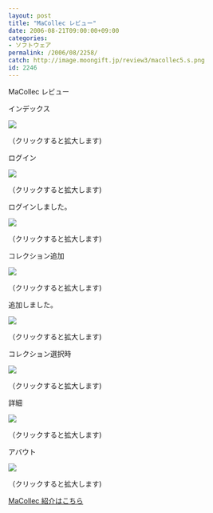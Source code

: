 ```yaml
---
layout: post
title: "MaCollec レビュー"
date: 2006-08-21T09:00:00+09:00
categories:
- ソフトウェア
permalink: /2006/08/2258/
catch: http://image.moongift.jp/review3/macollec5.s.png
id: 2246
---
```

MaCollec レビュー  
<!--more-->

インデックス

  

[![](http://image.moongift.jp/review3/macollec1.s.png)](http://image.moongift.jp/review3/macollec1.png)  
  
（クリックすると拡大します)

  

ログイン

  

[![](http://image.moongift.jp/review3/macollec2.s.png)](http://image.moongift.jp/review3/macollec2.png)  
  
（クリックすると拡大します)

  

ログインしました。

  

[![](http://image.moongift.jp/review3/macollec3.s.png)](http://image.moongift.jp/review3/macollec3.png)  
  
（クリックすると拡大します)

  

コレクション追加

  

[![](http://image.moongift.jp/review3/macollec4.s.png)](http://image.moongift.jp/review3/macollec4.png)  
  
（クリックすると拡大します)

  

追加しました。

  

[![](http://image.moongift.jp/review3/macollec5.s.png)](http://image.moongift.jp/review3/macollec5.png)  
  
（クリックすると拡大します)

  

コレクション選択時

  

[![](http://image.moongift.jp/review3/macollec6.s.png)](http://image.moongift.jp/review3/macollec6.png)  
  
（クリックすると拡大します)

  

詳細

  

[![](http://image.moongift.jp/review3/macollec7.s.png)](http://image.moongift.jp/review3/macollec7.png)  
  
（クリックすると拡大します)

  

アバウト

  

[![](http://image.moongift.jp/review3/macollec8.s.png)](http://image.moongift.jp/review3/macollec8.png)  
  
（クリックすると拡大します)

  

[MaCollec 紹介はこちら](http://oss.moongift.jp/intro/i-2251.html)

